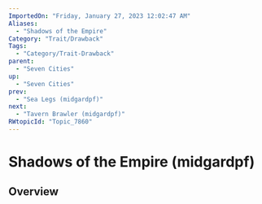 ```yaml
---
ImportedOn: "Friday, January 27, 2023 12:02:47 AM"
Aliases:
  - "Shadows of the Empire"
Category: "Trait/Drawback"
Tags:
  - "Category/Trait-Drawback"
parent:
  - "Seven Cities"
up:
  - "Seven Cities"
prev:
  - "Sea Legs (midgardpf)"
next:
  - "Tavern Brawler (midgardpf)"
RWtopicId: "Topic_7860"
---
```

# Shadows of the Empire (midgardpf)
## Overview
